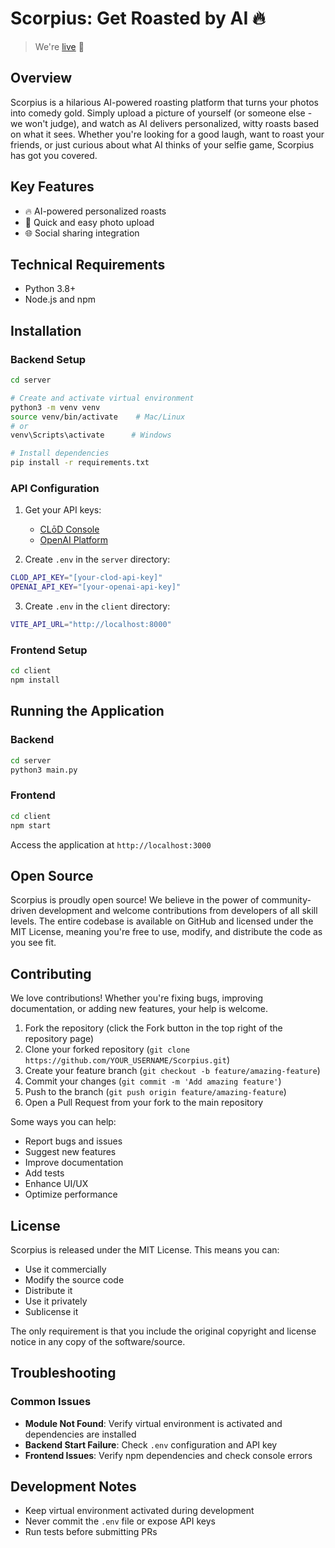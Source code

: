 # Scorpius: Get Roasted by AI 🔥

> We're [live](https://scorpius.onrender.com/) 🎉

## Overview

Scorpius is a hilarious AI-powered roasting platform that turns your photos into comedy gold. Simply upload a picture of yourself (or someone else - we won't judge), and watch as AI delivers personalized, witty roasts based on what it sees. Whether you're looking for a good laugh, want to roast your friends, or just curious about what AI thinks of your selfie game, Scorpius has got you covered.

## Key Features

- 🔥 AI-powered personalized roasts
- 📸 Quick and easy photo upload
- 🌐 Social sharing integration

## Technical Requirements

- Python 3.8+
- Node.js and npm

## Installation

### Backend Setup

```bash
cd server

# Create and activate virtual environment
python3 -m venv venv
source venv/bin/activate    # Mac/Linux
# or
venv\Scripts\activate      # Windows

# Install dependencies
pip install -r requirements.txt
```

### API Configuration

1. Get your API keys:

   - [CLōD Console](https://dashboard.clod.io/api-key)
   - [OpenAI Platform](https://platform.openai.com/api-keys)

2. Create `.env` in the `server` directory:

```bash
CLOD_API_KEY="[your-clod-api-key]"
OPENAI_API_KEY="[your-openai-api-key]"
```

3. Create `.env` in the `client` directory:

```bash
VITE_API_URL="http://localhost:8000"
```

### Frontend Setup

```bash
cd client
npm install
```

## Running the Application

### Backend

```bash
cd server
python3 main.py
```

### Frontend

```bash
cd client
npm start
```

Access the application at `http://localhost:3000`

## Open Source

Scorpius is proudly open source! We believe in the power of community-driven development and welcome contributions from developers of all skill levels. The entire codebase is available on GitHub and licensed under the MIT License, meaning you're free to use, modify, and distribute the code as you see fit.

## Contributing

We love contributions! Whether you're fixing bugs, improving documentation, or adding new features, your help is welcome.

1. Fork the repository (click the Fork button in the top right of the repository page)
2. Clone your forked repository (`git clone https://github.com/YOUR_USERNAME/Scorpius.git`)
3. Create your feature branch (`git checkout -b feature/amazing-feature`)
4. Commit your changes (`git commit -m 'Add amazing feature'`)
5. Push to the branch (`git push origin feature/amazing-feature`)
6. Open a Pull Request from your fork to the main repository

Some ways you can help:

- Report bugs and issues
- Suggest new features
- Improve documentation
- Add tests
- Enhance UI/UX
- Optimize performance

## License

Scorpius is released under the MIT License. This means you can:

- Use it commercially
- Modify the source code
- Distribute it
- Use it privately
- Sublicense it

The only requirement is that you include the original copyright and license notice in any copy of the software/source.

## Troubleshooting

### Common Issues

- **Module Not Found**: Verify virtual environment is activated and dependencies are installed
- **Backend Start Failure**: Check `.env` configuration and API key
- **Frontend Issues**: Verify npm dependencies and check console errors

## Development Notes

- Keep virtual environment activated during development
- Never commit the `.env` file or expose API keys
- Run tests before submitting PRs

